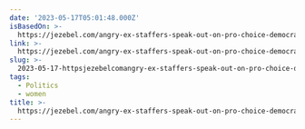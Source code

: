 ```yaml
---
date: '2023-05-17T05:01:48.000Z'
isBasedOn: >-
  https://jezebel.com/angry-ex-staffers-speak-out-on-pro-choice-democrats-stu-1850434278
link: >-
  https://jezebel.com/angry-ex-staffers-speak-out-on-pro-choice-democrats-stu-1850434278
slug: >-
  2023-05-17-httpsjezebelcomangry-ex-staffers-speak-out-on-pro-choice-democrats-stu-1850434278
tags:
  - Politics
  - women
title: >-
  https://jezebel.com/angry-ex-staffers-speak-out-on-pro-choice-democrats-stu-1850434278
---
```


